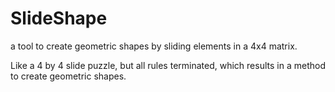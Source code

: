 # SlideShape
a tool to create geometric shapes by sliding elements in a 4x4 matrix.

Like a 4 by 4 slide puzzle, but all rules terminated, which results in a method to create geometric shapes.
